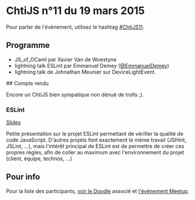 <!--VarStream
title=ChtiJS #11
description=Découvrez le contenu du ChtiJS n°11 avec les présentations \
d'Emmanuel Demey, de Johnathan Meunier et de Xavier Van de Woestyne.
published=2015-02-05 19:00:00
keywords.+=ReactJS
keywords.+=MeteorJS
keywords.+=AngularJS
keywords.+=NodeJS
keywords.+=JavaScript isomorphique
lang=fr
location=FR
-->

# ChtiJS n°11 du 19 mars 2015

Pour parler de l'évènement, utilisez le hashtag
 [#ChtiJS11](https://twitter.com/search?q=%23ChtiJS11&src=hash).

## Programme

- JS_of_OCaml par Xavier Van de Woestyne
- lightning talk ESLint par Emmanuel Demey ([@EmmanuelDemey](https://twitter.com/EmmanuelDemey))
- lightning talk de Johnathan Meunier sur DeviceLightEvent.

## Compte rendu

Encore un ChtiJS bien sympatique non dénué de trolls ;).

### ESLint

[Slides](http://gillespie59.github.io/assets/slides/chtijs11/Index.html#/)

Petite présentation sur le projet ESLint permettant de vérifier la qualité de code JavaScript. D'autres projets font exactement le même travail (JSHint, JSLint, ...), mais l'intérêt principal de ESLint est de permettre de créer ces propres règles, afin de coller au maximum avec l'environnement du projet (client, équipe, technos, ...)

## Pour info

Pour la liste des participants,
 [voir le Doodle](http://doodle.com/ac99q47hbi7786de) associé et
 [l'évènement Meetup](http://www.meetup.com/FranceJS/events/220879447/).

